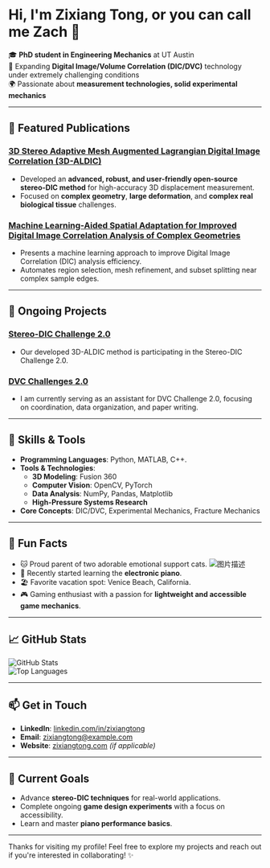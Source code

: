 # Hi, I'm Zixiang Tong, or you can call me Zach 👋

🎓 **PhD student in Engineering Mechanics** at UT Austin  
🧪 Expanding **Digital Image/Volume Correlation (DIC/DVC)** technology under extremely challenging conditions  
🌍 Passionate about **measurement technologies, solid experimental mechanics**   

---

## 🚀 Featured Publications

### [3D Stereo Adaptive Mesh Augmented Lagrangian Digital Image Correlation (3D-ALDIC)](https://www.researchsquare.com/article/rs-5507109/v1)
- Developed an **advanced, robust, and user-friendly open-source stereo-DIC method** for high-accuracy 3D displacement measurement.  
- Focused on **complex geometry**, **large deformation**, and **complex real biological tissue** challenges.

### [Machine Learning-Aided Spatial Adaptation for Improved Digital Image Correlation Analysis of Complex Geometries](https://www.researchsquare.com/article/rs-5566473/v1)
- Presents a machine learning approach to improve Digital Image Correlation (DIC) analysis efficiency.
- Automates region selection, mesh refinement, and subset splitting near complex sample edges.

---

## 🚀 Ongoing Projects

### [Stereo-DIC Challenge 2.0](https://idics.org/challenge/)
- Our developed 3D-ALDIC method is participating in the Stereo-DIC Challenge 2.0.

### [DVC Challenges 2.0](https://idics.org/challenge/)
- I am currently serving as an assistant for DVC Challenge 2.0, focusing on coordination, data organization, and paper writing.


---

## 🔧 Skills & Tools

- **Programming Languages**: Python, MATLAB, C++.  
- **Tools & Technologies**:  
  - **3D Modeling**: Fusion 360  
  - **Computer Vision**: OpenCV, PyTorch  
  - **Data Analysis**: NumPy, Pandas, Matplotlib  
  - **High-Pressure Systems Research**  
- **Core Concepts**: DIC/DVC, Experimental Mechanics, Fracture Mechanics

---

## 🎨 Fun Facts

- 🐱 Proud parent of two adorable emotional support cats.  ![图片描述](images/IMG_9302.JPG)
- 🎹 Recently started learning the **electronic piano**.  
- 🏖 Favorite vacation spot: Venice Beach, California.  
- 🎮 Gaming enthusiast with a passion for **lightweight and accessible game mechanics**.

---

## 📈 GitHub Stats

![GitHub Stats](https://github-readme-stats.vercel.app/api?username=zixiangtong&show_icons=true&theme=radical)  
![Top Languages](https://github-readme-stats.vercel.app/api/top-langs/?username=zixiangtong&layout=compact&theme=radical)

---

## 📫 Get in Touch

- **LinkedIn**: [linkedin.com/in/zixiangtong](https://www.linkedin.com/in/zixiangtong/)  
- **Email**: zixiangtong@example.com  
- **Website**: [zixiangtong.com](https://zixiangtong.com) *(if applicable)*

---

## 🌱 Current Goals

- Advance **stereo-DIC techniques** for real-world applications.  
- Complete ongoing **game design experiments** with a focus on accessibility.  
- Learn and master **piano performance basics**.

---

Thanks for visiting my profile! Feel free to explore my projects and reach out if you're interested in collaborating! ✨
